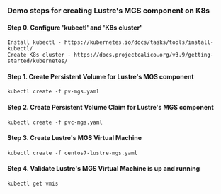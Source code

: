 ### Demo steps for creating Lustre's MGS component on K8s
#### Step 0. Configure 'kubectl' and 'K8s cluster'

```
Install kubectl - https://kubernetes.io/docs/tasks/tools/install-kubectl/ 
Create K8s cluster - https://docs.projectcalico.org/v3.9/getting-started/kubernetes/
```
#### Step 1. Create Persistent Volume for Lustre's MGS component
```
kubectl create -f pv-mgs.yaml
```
#### Step 2. Create Persistent Volume Claim for Lustre's MGS component
```
kubectl create -f pvc-mgs.yaml
```
#### Step 3. Create Lustre's MGS Virtual Machine
```
kubectl create -f centos7-lustre-mgs.yaml
```
#### Step 4. Validate Lustre's MGS Virtual Machine is up and running
```
kubectl get vmis
```
